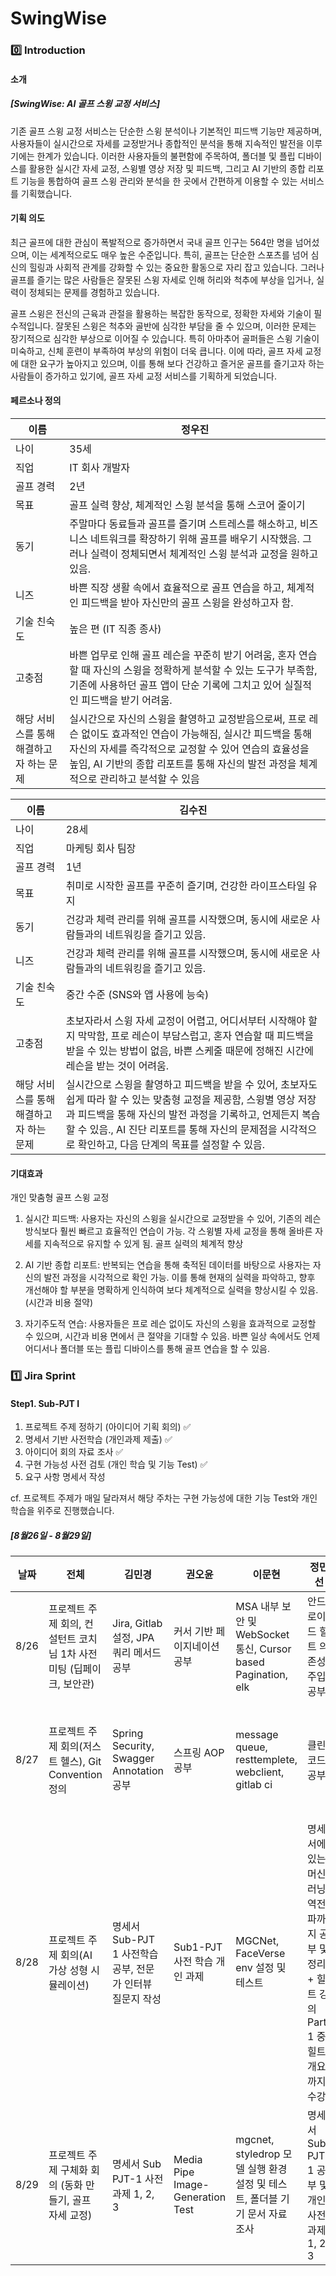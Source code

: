 # SwingWise

### 0️⃣ Introduction
#### 소개 
##### [SwingWise: AI 골프 스윙 교정 서비스]
기존 골프 스윙 교정 서비스는 단순한 스윙 분석이나 기본적인 피드백 기능만 제공하며, 사용자들이 실시간으로 자세를 교정받거나 종합적인 분석을 통해 지속적인 발전을 이루기에는 한계가 있습니다. 이러한 사용자들의 불편함에 주목하여, 폴더블 및 플립 디바이스를 활용한 실시간 자세 교정, 스윙별 영상 저장 및 피드백, 그리고 AI 기반의 종합 리포트 기능을 통합하여 골프 스윙 관리와 분석을 한 곳에서 간편하게 이용할 수 있는 서비스를 기획했습니다.

#### 기획 의도
최근 골프에 대한 관심이 폭발적으로 증가하면서 국내 골프 인구는 564만 명을 넘어섰으며, 이는 세계적으로도 매우 높은 수준입니다. 특히, 골프는 단순한 스포츠를 넘어 심신의 힐링과 사회적 관계를 강화할 수 있는 중요한 활동으로 자리 잡고 있습니다. 그러나 골프를 즐기는 많은 사람들은 잘못된 스윙 자세로 인해 허리와 척추에 부상을 입거나, 실력이 정체되는 문제를 경험하고 있습니다.

골프 스윙은 전신의 근육과 관절을 활용하는 복잡한 동작으로, 정확한 자세와 기술이 필수적입니다. 잘못된 스윙은 척추와 골반에 심각한 부담을 줄 수 있으며, 이러한 문제는 장기적으로 심각한 부상으로 이어질 수 있습니다. 특히 아마추어 골퍼들은 스윙 기술이 미숙하고, 신체 훈련이 부족하여 부상의 위험이 더욱 큽니다. 이에 따라, 골프 자세 교정에 대한 요구가 높아지고 있으며, 이를 통해 보다 건강하고 즐거운 골프를 즐기고자 하는 사람들이 증가하고 있기에, 골프 자세 교정 서비스를 기획하게 되었습니다.

#### 페르소나 정의
| 이름 | 정우진 |
| --- | --- |
| 나이 | 35세 |
| 직업 | IT 회사 개발자 |
| 골프 경력 | 2년 |
| 목표 | 골프 실력 향상, 체계적인 스윙 분석을 통해 스코어 줄이기 |
| 동기 | 주말마다 동료들과 골프를 즐기며 스트레스를 해소하고, 비즈니스 네트워크를 확장하기 위해 골프를 배우기 시작했음. 그러나 실력이 정체되면서 체계적인 스윙 분석과 교정을 원하고 있음. |
| 니즈 | 바쁜 직장 생활 속에서 효율적으로 골프 연습을 하고, 체계적인 피드백을 받아 자신만의 골프 스윙을 완성하고자 함. |
| 기술 친숙도 | 높은 편 (IT 직종 종사) |
| 고충점  | 바쁜 업무로 인해 골프 레슨을 꾸준히 받기 어려움, 혼자 연습할 때 자신의 스윙을 정확하게 분석할 수 있는 도구가 부족함, 기존에 사용하던 골프 앱이 단순 기록에 그치고 있어 실질적인 피드백을 받기 어려움. |
| 해당 서비스를 통해 해결하고자 하는 문제 | 실시간으로 자신의 스윙을 촬영하고 교정받음으로써, 프로 레슨 없이도 효과적인 연습이 가능해짐, 실시간 피드백을 통해 자신의 자세를 즉각적으로 교정할 수 있어 연습의 효율성을 높임, AI 기반의 종합 리포트를 통해 자신의 발전 과정을 체계적으로 관리하고 분석할 수 있음 |

| 이름 | 김수진 |
| --- | --- |
| 나이 | 28세 |
| 직업 | 마케팅 회사 팀장 |
| 골프 경력 | 1년 |
| 목표 | 취미로 시작한 골프를 꾸준히 즐기며, 건강한 라이프스타일 유지 |
| 동기 | 건강과 체력 관리를 위해 골프를 시작했으며, 동시에 새로운 사람들과의 네트워킹을 즐기고 있음. |
| 니즈 | 건강과 체력 관리를 위해 골프를 시작했으며, 동시에 새로운 사람들과의 네트워킹을 즐기고 있음. |
| 기술 친숙도 | 중간 수준 (SNS와 앱 사용에 능숙) |
| 고충점  | 초보자라서 스윙 자세 교정이 어렵고, 어디서부터 시작해야 할지 막막함, 프로 레슨이 부담스럽고, 혼자 연습할 때 피드백을 받을 수 있는 방법이 없음, 바쁜 스케줄 때문에 정해진 시간에 레슨을 받는 것이 어려움. |
| 해당 서비스를 통해 해결하고자 하는 문제 | 실시간으로 스윙을 촬영하고 피드백을 받을 수 있어, 초보자도 쉽게 따라 할 수 있는 맞춤형 교정을 제공함, 스윙별 영상 저장과 피드백을 통해 자신의 발전 과정을 기록하고, 언제든지 복습할 수 있음., AI 진단 리포트를 통해 자신의 문제점을 시각적으로 확인하고, 다음 단계의 목표를 설정할 수 있음. |

#### 기대효과
개인 맞춤형 골프 스윙 교정

1. 실시간 피드백: 사용자는 자신의 스윙을 실시간으로 교정받을 수 있어, 기존의 레슨 방식보다 훨씬 빠르고 효율적인 연습이 가능. 각 스윙별 자세 교정을 통해 올바른 자세를 지속적으로 유지할 수 있게 됨.
골프 실력의 체계적 향상

2. AI 기반 종합 리포트: 반복되는 연습을 통해 축적된 데이터를 바탕으로 사용자는 자신의 발전 과정을 시각적으로 확인 가능. 이를 통해 현재의 실력을 파악하고, 향후 개선해야 할 부분을 명확하게 인식하여 보다 체계적으로 실력을 향상시킬 수 있음. (시간과 비용 절약)

3. 자기주도적 연습: 사용자들은 프로 레슨 없이도 자신의 스윙을 효과적으로 교정할 수 있으며, 시간과 비용 면에서 큰 절약을 기대할 수 있음. 바쁜 일상 속에서도 언제 어디서나 폴더블 또는 플립 디바이스를 통해 골프 연습을 할 수 있음.

### 1️⃣ Jira Sprint 
#### Step1. Sub-PJT I 
1. 프로젝트 주제 정하기 (아이디어 기획 회의) ✅
2. 명세서 기반 사전학습 (개인과제 제출) ✅
3. 아이디어 회의 자료 조사 ✅
4. 구현 가능성 사전 검토 (개인 학습 및 기능 Test) ✅
5. 요구 사항 명세서 작성 

cf. 프로젝트 주제가 매일 달라져서 해당 주차는 구현 가능성에 대한 기능 Test와 개인 학습을 위주로 진행했습니다.

##### [8월26일 - 8월29일] 
| 날짜 | 전체 | 김민경 | 권오윤 | 이문현  | 정민선 | 신영민 | 구동현  |
| --- | --- | --- | --- | --- | --- | --- | --- |
| 8/26 | 프로젝트 주제 회의, 컨설턴트 코치님 1차 사전 미팅 (딥페이크, 보안관) | Jira, Gitlab 설정, JPA 쿼리 메서드 공부  | 커서 기반 페이지네이션 공부 | MSA 내부 보안 및 WebSocket 통신, Cursor based Pagination, elk | 안드로이드 힐트 의존성 주입 공부 | Paging3 (Infinity Scroll), 반응형 프로그래밍과 명령형 프로그래밍에 대해서, Flow란, Data Stream  | LLM 데이터 활용 기법(RAG) 및 경량화 기법(LoRA, Quantization) 공부 |
| 8/27 | 프로젝트 주제 회의(저스트 헬스), Git Convention 정의 | Spring Security, Swagger Annotation 공부  | 스프링 AOP 공부 | message queue, resttemplete, webclient, gitlab ci | 클린코드 공부 | Data Store와 SharedPreference에 대해서, Dependency, IoC에 대해서, 기본적인 Hilt Annotation 및 기본적인 Binding 방법 | Mediapipe 활용 이미지 기반 행동인식 구현(colab, android) 및 실시간 방식 시험(android) |
| 8/28 | 프로젝트 주제 회의(AI 가상 성형 시뮬레이션)  | 명세서 Sub-PJT 1 사전학습 공부, 전문가 인터뷰 질문지 작성   | Sub1-PJT 사전 학습 개인 과제  | MGCNet, FaceVerse env 설정 및 테스트 | 명세서에 있는 머신러닝 역전파까지 공부 및 정리 + 힐트 강의  Part 1 중 힐트 개요까지 수강 | 3D 관련 GLB 파일 android 구동 테스트 및 Hilt Chatper1-4 끝 | 명세서 sub-pjt 및 FaceVerse 테스트 진행 |
| 8/29 | 프로젝트 주제 구체화 회의 (동화 만들기, 골프 자세 교정)  | 명세서 Sub PJT-1 사전 과제 1, 2, 3  | Media Pipe Image-Generation Test  | mgcnet, styledrop 모델 실행 환경 설정 및 테스트, 폴더블 기기 문서 자료 조사  | 명세서 Sub PJT-1 공부 및 개인 사전 과제 1, 2, 3 | Android On Device LLM Test with Gemma2  | faceverse, style-aligned 모델 실행 환경 설정 및 실행 테스트, sub-pjt1 과제 2,3  |
